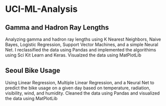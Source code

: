 # UCI-ML-Analysis

## Gamma and Hadron Ray Lengths

Analyzing gamma and hadron ray lengths using K Nearest Neighbors, Naive Bayes, Logistic Regression, Support Vector Machines, and a simple Neural Net. 
I reclassified the data using Pandas and implemented the algorithims using Sci Kit Learn and Keras.
Visualzed the data using MatPlotLib

## Seoul Bike Usage 

Using Linear Regression, Multiple Linear Regression, and a Neural Net to predict the bike usage on a given day based on temperature, radiation, visibility, wind, and humidity.
Cleaned the data using Pandas and visualized the data using MatPlotLib
